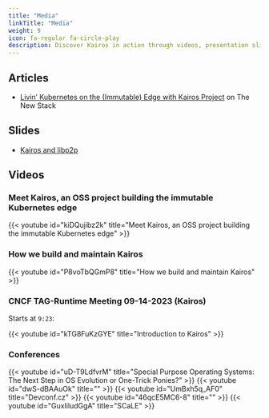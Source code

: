 ```yaml
---
title: "Media"
linkTitle: "Media"
weight: 9
icon: fa-regular fa-circle-play
description: Discover Kairos in action through videos, presentation slides, and other media resources.
---
```


## Articles

 * [Livin’ Kubernetes on the (Immutable) Edge with Kairos Project](https://thenewstack.io/livin-kubernetes-on-the-immutable-edge-with-kairos-project/) on The New Stack

## Slides

 * [Kairos and libp2p](https://github.com/kairos-io/kairos/files/10743709/Kairos_P2P.pdf)

## Videos

### Meet Kairos, an OSS project building the immutable Kubernetes edge

{{< youtube id="kiDQujibz2k" title="Meet Kairos, an OSS project building the immutable Kubernetes edge" >}}

### How we build and maintain Kairos

{{< youtube id="P8voTbQGmP8" title="How we build and maintain Kairos" >}}


### CNCF TAG-Runtime Meeting 09-14-2023 (Kairos) 

Starts at `9:23`:

{{< youtube id="kTG8FuKzGYE" title="Introduction to Kairos" >}}

### Conferences

{{< youtube id="uD-T9LdfvrM" title="Special Purpose Operating Systems: The Next Step in OS Evolution or One-Trick Ponies?" >}}
{{< youtube id="dwS-dBAAuOk" title="" >}}
{{< youtube id="UmBxh5q_AF0" title="Devconf.cz" >}}
{{< youtube id="46qcE5MC6-8" title="" >}}
{{< youtube id="GuxIiludGgA" title="SCaLE" >}}

